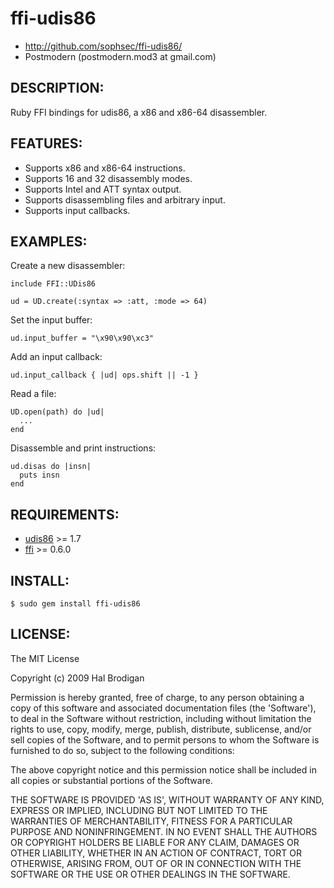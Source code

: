 # ffi-udis86

* http://github.com/sophsec/ffi-udis86/
* Postmodern (postmodern.mod3 at gmail.com)

## DESCRIPTION:

Ruby FFI bindings for udis86, a x86 and x86-64 disassembler.

## FEATURES:

* Supports x86 and x86-64 instructions.
* Supports 16 and 32 disassembly modes.
* Supports Intel and ATT syntax output.
* Supports disassembling files and arbitrary input.
* Supports input callbacks.

## EXAMPLES:

Create a new disassembler:

    include FFI::UDis86
    
    ud = UD.create(:syntax => :att, :mode => 64)

Set the input buffer:

    ud.input_buffer = "\x90\x90\xc3"

Add an input callback:

    ud.input_callback { |ud| ops.shift || -1 }

Read a file:

    UD.open(path) do |ud|
      ...
    end

Disassemble and print instructions:

    ud.disas do |insn|
      puts insn
    end

## REQUIREMENTS:

* [udis86](http://udis86.sourceforge.net/) >= 1.7
* [ffi](http://github.com/ffi/ffi) >= 0.6.0

## INSTALL:

    $ sudo gem install ffi-udis86

## LICENSE:

The MIT License

Copyright (c) 2009 Hal Brodigan

Permission is hereby granted, free of charge, to any person obtaining
a copy of this software and associated documentation files (the
'Software'), to deal in the Software without restriction, including
without limitation the rights to use, copy, modify, merge, publish,
distribute, sublicense, and/or sell copies of the Software, and to
permit persons to whom the Software is furnished to do so, subject to
the following conditions:

The above copyright notice and this permission notice shall be
included in all copies or substantial portions of the Software.

THE SOFTWARE IS PROVIDED 'AS IS', WITHOUT WARRANTY OF ANY KIND,
EXPRESS OR IMPLIED, INCLUDING BUT NOT LIMITED TO THE WARRANTIES OF
MERCHANTABILITY, FITNESS FOR A PARTICULAR PURPOSE AND NONINFRINGEMENT.
IN NO EVENT SHALL THE AUTHORS OR COPYRIGHT HOLDERS BE LIABLE FOR ANY
CLAIM, DAMAGES OR OTHER LIABILITY, WHETHER IN AN ACTION OF CONTRACT,
TORT OR OTHERWISE, ARISING FROM, OUT OF OR IN CONNECTION WITH THE
SOFTWARE OR THE USE OR OTHER DEALINGS IN THE SOFTWARE.
